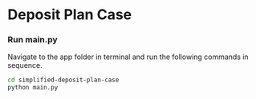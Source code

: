 # Deposit Plan Case
### Run main.py
Navigate to the app folder in terminal and run the following commands in sequence.
```sh
cd simplified-deposit-plan-case
python main.py
```